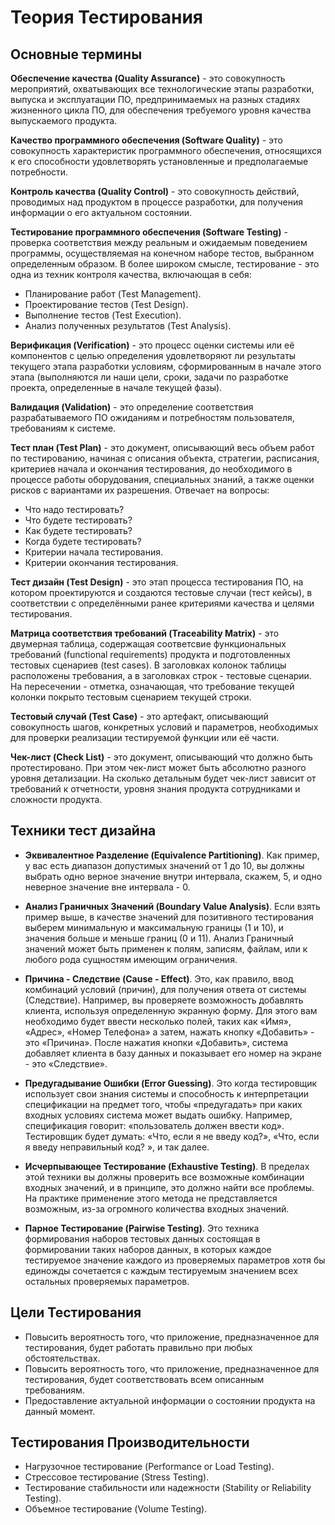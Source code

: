 # Теория Тестирования

## Основные термины
**Обеспечение качества (Quality Assurance)** - это совокупность мероприятий, охватывающих все технологические этапы разработки, выпуска и эксплуатации ПО, предпринимаемых на разных стадиях жизненного цикла ПО, для обеспечения требуемого уровня качества выпускаемого продукта.

**Качество программного обеспечения (Software Quality)** - это совокупность характеристик программного обеспечения, относящихся к его способности удовлетворять установленные и предполагаемые потребности.

**Контроль качества (Quality Control)** - это совокупность действий, проводимых над продуктом в процессе разработки, для получения информации о его актуальном состоянии.

**Тестирование программного обеспечения (Software Testing)** - проверка соответствия между реальным и ожидаемым поведением программы, осуществляемая на конечном наборе тестов, выбранном определенным образом. В более широком смысле, тестирование - это одна из техник контроля качества, включающая в себя:
- Планирование работ (Test Management).
- Проектирование тестов (Test Design).
- Выполнение тестов (Test Execution).
- Анализ полученных результатов (Test Analysis).

**Верификация (Verification)** - это процесс оценки системы или её компонентов с целью определения удовлетворяют ли результаты текущего этапа разработки условиям, сформированным в начале этого этапа (выполняются ли наши цели, сроки, задачи по разработке проекта, определенные в начале текущей фазы).

**Валидация (Validation)** - это определение соответствия разрабатываемого ПО ожиданиям и потребностям пользователя, требованиям к системе.

**Тест план (Test Plan)** - это документ, описывающий весь объем работ по тестированию, начиная с описания объекта, стратегии, расписания, критериев начала и окончания тестирования, до необходимого в процессе работы оборудования, специальных знаний, а также оценки рисков с вариантами их разрешения. Отвечает на вопросы:
- Что надо тестировать?
- Что будете тестировать?
- Как будете тестировать?
- Когда будете тестировать?
- Критерии начала тестирования.
- Критерии окончания тестирования.

**Тест дизайн (Test Design)** - это этап процесса тестирования ПО, на котором проектируются и создаются тестовые случаи (тест кейсы), в соответствии с определёнными ранее критериями качества и целями тестирования.

**Матрица соответствия требований (Traceability Matrix)** - это двумерная таблица, содержащая соответсвие функциональных требований (functional requirements) продукта и подготовленных тестовых сценариев (test cases). В заголовках колонок таблицы расположены требования, а в заголовках строк - тестовые сценарии. На пересечении - отметка, означающая, что требование текущей колонки покрыто тестовым сценарием текущей строки.

**Тестовый случай (Test Case)** - это артефакт, описывающий совокупность шагов, конкретных условий и параметров, необходимых для проверки реализации тестируемой функции или её части.

**Чек-лист (Check List)** - это документ, описывающий что должно быть протестировано. При этом чек-лист может быть абсолютно разного уровня детализации. На сколько детальным будет чек-лист зависит от требований к отчетности, уровня знания продукта сотрудниками и сложности продукта.

## Техники тест дизайна
- **Эквивалентное Разделение (Equivalence Partitioning)**. Как пример, у вас есть диапазон допустимых значений от 1 до 10, вы должны выбрать одно верное значение внутри интервала, скажем, 5, и одно неверное значение вне интервала - 0.

- **Анализ Граничных Значений (Boundary Value Analysis)**. Если взять пример выше, в качестве значений для позитивного тестирования выберем минимальную и максимальную границы (1 и 10), и значения больше и меньше границ (0 и 11). Анализ Граничный значений может быть применен к полям, записям, файлам, или к любого рода сущностям имеющим ограничения.

- **Причина - Следствие (Cause - Effect)**. Это, как правило, ввод комбинаций условий (причин), для получения ответа от системы (Следствие). Например, вы проверяете возможность добавлять клиента, используя определенную экранную форму. Для этого вам необходимо будет ввести несколько полей, таких как «Имя», «Адрес», «Номер Телефона» а затем, нажать кнопку «Добавить» - это «Причина». После нажатия кнопки «Добавить», система добавляет клиента в базу данных и показывает его номер на экране - это «Следствие».

- **Предугадывание Ошибки (Error Guessing)**. Это когда тестировщик использует свои знания системы и способность к интерпретации спецификации на предмет того, чтобы «предугадать» при каких входных условиях система может выдать ошибку. Например, спецификация говорит: «пользователь должен ввести код». Тестировщик будет думать: «Что, если я не введу код?», «Что, если я введу неправильный код? », и так далее.

- **Исчерпывающее Тестирование (Exhaustive Testing)**. В пределах этой техники вы должны проверить все возможные комбинации входных значений, и в принципе, это должно найти все проблемы. На практике применение этого метода не представляется возможным, из-за огромного количества входных значений.

- **Парное Тестирование (Pairwise Testing)**. Это техника формирования наборов тестовых данных состоящая в формировании таких наборов данных, в которых каждое тестируемое значение каждого из проверяемых параметров хотя бы единожды сочетается с каждым тестируемым значением всех остальных проверяемых параметров.

## Цели Тестирования
- Повысить вероятность того, что приложение, предназначенное для тестирования, будет работать правильно при любых обстоятельствах.
- Повысить вероятность того, что приложение, предназначенное для тестирования, будет соответствовать всем описанным требованиям.
- Предоставление актуальной информации о состоянии продукта на данный момент.

## Тестирования Производительности
- Нагрузочное тестирование (Performance or Load Testing).
- Стрессовое тестирование (Stress Testing).
- Тестирование стабильности или надежности (Stability or Reliability Testing).
- Объемное тестирование (Volume Testing).